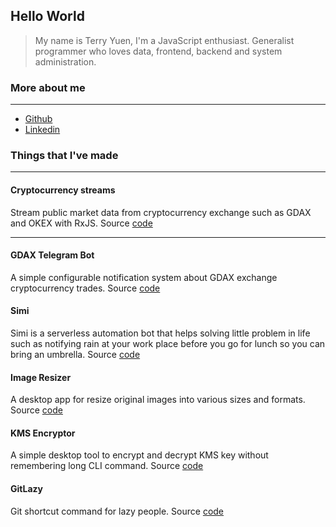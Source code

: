 ## Hello World
> My name is Terry Yuen, I'm a JavaScript enthusiast. Generalist programmer who loves data, frontend, backend and system administration.

### More about me
---
- [Github](https://github.com/terryx)
- [Linkedin](https://www.linkedin.com/in/terry-yuen-62b82345/)

### Things that I've made
---
#### Cryptocurrency streams
Stream public market data from cryptocurrency exchange such as GDAX and OKEX with RxJS.
Source [code](https://github.com/terryx/crypto-streams)

---
#### GDAX Telegram Bot
A simple configurable notification system about GDAX exchange cryptocurrency trades. Source [code](https://github.com/terryx/gdax-notifications)

#### Simi
Simi is a serverless automation bot that helps solving little problem in life such as notifying rain at your work place before you go for lunch so you can bring an umbrella. Source [code](https://github.com/terryx/simi)

#### Image Resizer
A desktop app for resize original images into various sizes and formats. Source [code](https://github.com/terryx/image-resizer)

#### KMS Encryptor
A simple desktop tool to encrypt and decrypt KMS key without remembering long CLI command. Source [code](https://github.com/terryx/kms-encyptor)

#### GitLazy
Git shortcut command for lazy people. Source [code](https://github.com/terryx/gitlazy)
